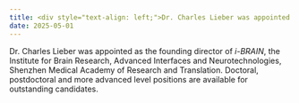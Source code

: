 ```yaml
---
title: <div style="text-align: left;">Dr. Charles Lieber was appointed as the founding director of <em>i-BRAIN</em>!</div>
date: 2025-05-01
---
```




<!--more-->

Dr. Charles Lieber was appointed as the founding director of <em>i-BRAIN</em>, the Institute for Brain Research, Advanced Interfaces and Neurotechnologies, Shenzhen Medical Academy of Research and Translation. Doctoral, postdoctoral and more advanced level positions are available for outstanding candidates.
